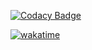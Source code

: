 [![Codacy Badge](https://app.codacy.com/project/badge/Grade/7ae83ace47c64a01b2ab36ed2c8a9ee2)](https://www.codacy.com/gh/jbbaillet85/apprentissage_projet_django/dashboard?utm_source=github.com&amp;utm_medium=referral&amp;utm_content=jbbaillet85/apprentissage_projet_django&amp;utm_campaign=Badge_Grade)

[![wakatime](https://wakatime.com/badge/user/648b0556-0c0e-4e9d-b952-2bea950dabe6/project/c841a36a-072c-4f8e-bc76-4cb5983d1792.svg)](https://wakatime.com/badge/user/648b0556-0c0e-4e9d-b952-2bea950dabe6/project/c841a36a-072c-4f8e-bc76-4cb5983d1792)

